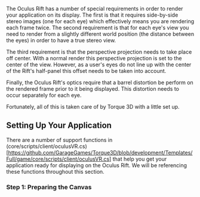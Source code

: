 The Oculus Rift has a number of special requirements in order to render your application on its display.  The first is that it requires side-by-side stereo images (one for each eye) which effectively means you are rendering each frame twice.  The second requirement is that for each eye's view you need to render from a slightly different world position (the distance between the eyes) in order to have a true stereo view.

The third requirement is that the perspective projection needs to take place off center.  With a normal render this perspective projection is set to the center of the view.  However, as a user's eyes do not line up with the center of the Rift's half-panel this offset needs to be taken into account.

Finally, the Oculus Rift's optics require that a barrel distortion be perform on the rendered frame prior to it being displayed.  This distortion needs to occur separately for each eye.

Fortunately, all of this is taken care of by Torque 3D with a little set up.

## Setting Up Your Application ##

There are a number of support functions in (core/scripts/client/oculusVR.cs)[https://github.com/GarageGames/Torque3D/blob/development/Templates/Full/game/core/scripts/client/oculusVR.cs] that help you get your application ready for displaying on the Oculus Rift.  We will be referencing these functions throughout this section.

### Step 1: Preparing the Canvas ###
